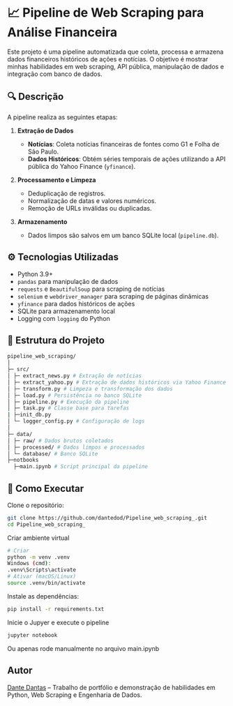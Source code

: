 # 📈 Pipeline de Web Scraping para Análise Financeira

Este projeto é uma pipeline automatizada que coleta, processa e armazena dados financeiros históricos de ações e notícias. O objetivo é mostrar minhas habilidades em web scraping, API pública, manipulação de dados e integração com banco de dados.

## 🔍 Descrição

A pipeline realiza as seguintes etapas:

1. **Extração de Dados**
   - **Notícias**: Coleta notícias financeiras de fontes como G1 e Folha de São Paulo.
   - **Dados Históricos**: Obtém séries temporais de ações utilizando a API pública do Yahoo Finance (`yfinance`).

2. **Processamento e Limpeza**
   - Deduplicação de registros.
   - Normalização de datas e valores numéricos.
   - Remoção de URLs inválidas ou duplicadas.

3. **Armazenamento**
   - Dados limpos são salvos em um banco SQLite local (`pipeline.db`).

## ⚙️ Tecnologias Utilizadas

- Python 3.9+
- `pandas` para manipulação de dados
- `requests` e `BeautifulSoup` para scraping de notícias
- `selenium` e `webdriver_manager` para scraping de páginas dinâmicas
- `yfinance` para dados históricos de ações
- SQLite para armazenamento local
- Logging com `logging` do Python

## 📂 Estrutura do Projeto

```bash
pipeline_web_scraping/
│
├─ src/
│ ├─ extract_news.py # Extração de notícias
│ ├─ extract_yahoo.py # Extração de dados históricos via Yahoo Finance
│ ├─ transform.py # Limpeza e transformação dos dados
│ ├─ load.py # Persistência no banco SQLite
│ ├─ pipeline.py # Execução da pipeline
│ ├─ task.py # Classe base para tarefas
| ├─init_db.py
│ └─ logger_config.py # Configuração de logs
│
├─ data/
│ ├─ raw/ # Dados brutos coletados
│ ├─ processed/ # Dados limpos e processados
│ └─ database/ # Banco SQLite
├─notbooks
  ├─main.ipynb # Script principal da pipeline
```


## 🚀 Como Executar

 Clone o repositório:

```bash
git clone https://github.com/dantedod/Pipeline_web_scraping_.git
cd Pipeline_web_scraping_
````
Criar ambiente virtual
```bash
# Criar
python -m venv .venv
Windows (cmd):
.venv\Scripts\activate
# Ativar (macOS/Linux)
source .venv/bin/activate
```
Instale as dependências:
```bash
pip install -r requirements.txt
```
Inicie o Jupyer e execute o pipeline
```bash
jupyter notebook
```
Ou apenas rode manualmente no arquivo main.ipynb

## Autor
[Dante Dantas](https://www.linkedin.com/in/dantedod/) – Trabalho de portfólio e demonstração de habilidades em Python, Web Scraping e Engenharia de Dados.
